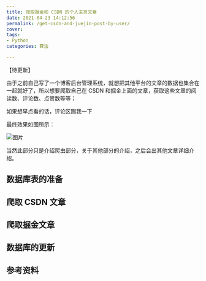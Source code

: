```yaml
---
title: 爬取掘金和 CSDN 的个人主页文章
date: 2021-04-23 14:12:56
permalink: /get-csdn-and-juejin-post-by-user/
cover: 
tags: 
- Python
categories: 算法

---
```


【待更新】

由于之前自己写了一个博客后台管理系统，就想把其他平台的文章的数据也集合在一起就好了，所以想要爬取自己在 CSDN 和掘金上面的文章，获取这些文章的阅读数、评论数、点赞数等等；

如果想早点看的话，评论区踢我一下

最终效果如图所示：

![图片](https://xerrors.oss-cn-shanghai.aliyuncs.com/imgs/20210705214725-image.png)

当然此部分只是介绍爬虫部分，关于其他部分的介绍，之后会出其他文章详细介绍。

## 数据库表的准备


## 爬取 CSDN 文章


## 爬取掘金文章


## 数据库的更新


## 参考资料